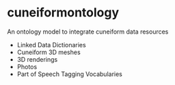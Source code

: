 # cuneiformontology
An ontology model to integrate cuneiform data resources

* Linked Data Dictionaries
* Cuneiform 3D meshes
* 3D renderings
* Photos
* Part of Speech Tagging Vocabularies
